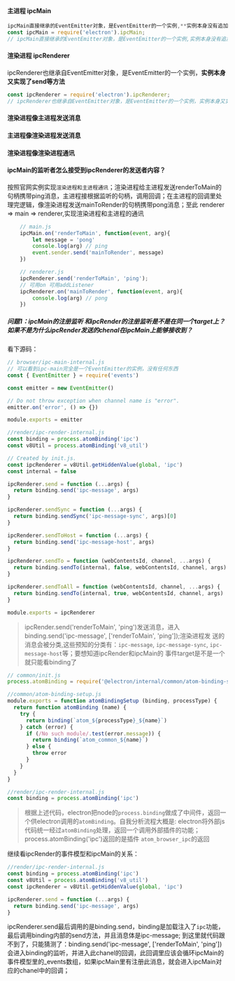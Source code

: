 #### 主进程 ipcMain
```js
ipcMain直接继承的EventEmitter对象，是EventEmitter的一个实例,**实例本身没有追加任何方法**
const ipcMain = require('electron').ipcMain;
// ipcMain直接继承的EventEmitter对象，是EventEmitter的一个实例,实例本身没有追加任何方法
```
#### 渲染进程 ipcRenderer
ipcRenderer也继承自EventEmitter对象，是EventEmitter的一个实例，**实例本身又实现了send等方法**
```js
const ipcRenderer = require('electron').ipcRenderer;
// ipcRenderer也继承自EventEmitter对象，是EventEmitter的一个实例，实例本身又实现了send等方法
```

#### 渲染进程像主进程发送消息

#### 主进程像渲染进程发送消息

#### 渲染进程像渲染进程通讯

#### ipcMain的监听者怎么接受到ipcRenderer的发送者内容？
按照官网实例实现`渲染进程和主进程通讯`；渲染进程给主进程发送renderToMain的句柄携带ping消息，主进程接根据监听的句柄，调用回调；在主进程的回调里处理完逻辑，像渲染进程发送mainToRender的句柄携带pong消息；至此 renderer => main => renderer,实现渲染进程和主进程的通讯
```js
    // main.js
    ipcMain.on('renderToMain', function(event, arg){
        let message = 'pong'
        console.log(arg) // ping
        event.sender.send('mainToRender', message)
    })

    // renderer.js
    ipcRenderer.send('renderToMain', 'ping');
    // 可用on 可用addListener
    ipcRenderer.on('mainToRender', function(event, arg){
        console.log(arg) // pong
    })
```

##### 问题1：ipcMain的注册监听 和ipcRender的注册监听是不是在同一个target上？如果不是为什么ipcRender发送的chenal在ipcMain上能够接收到？
看下源码：
```js
// browser/ipc-main-internal.js
// 可以看到ipc-main完全是一个EventEmitter的实例，没有任何东西
const { EventEmitter } = require('events')

const emitter = new EventEmitter()

// Do not throw exception when channel name is "error".
emitter.on('error', () => {})

module.exports = emitter

//render/ipc-render-internal.js
const binding = process.atomBinding('ipc')
const v8Util = process.atomBinding('v8_util')

// Created by init.js.
const ipcRenderer = v8Util.getHiddenValue(global, 'ipc')
const internal = false

ipcRenderer.send = function (...args) {
  return binding.send('ipc-message', args)
}

ipcRenderer.sendSync = function (...args) {
  return binding.sendSync('ipc-message-sync', args)[0]
}

ipcRenderer.sendToHost = function (...args) {
  return binding.send('ipc-message-host', args)
}

ipcRenderer.sendTo = function (webContentsId, channel, ...args) {
  return binding.sendTo(internal, false, webContentsId, channel, args)
}

ipcRenderer.sendToAll = function (webContentsId, channel, ...args) {
  return binding.sendTo(internal, true, webContentsId, channel, args)
}

module.exports = ipcRenderer

```
> ipcRender.send('renderToMain', 'ping')发送消息，进入binding.send('ipc-message', ['renderToMain', 'ping']);渲染进程发
> 送的消息会被分类,这些预知的分类有：`ipc-message`, `ipc-message-sync`, `ipc-message-host`等；要想知道ipcRender和ipcMain的
> 事件target是不是一个就只能看binding了

```js
// common/init.js
process.atomBinding = require('@electron/internal/common/atom-binding-setup')(process.binding, process.type)

//common/atom-binding-setup.js
module.exports = function atomBindingSetup (binding, processType) {
  return function atomBinding (name) {
    try {
      return binding(`atom_${processType}_${name}`)
    } catch (error) {
      if (/No such module/.test(error.message)) {
        return binding(`atom_common_${name}`)
      } else {
        throw error
      }
    }
  }
}

//render/ipc-render-internal.js
const binding = process.atomBinding('ipc')
```
> 根据上述代码，electron把node的`process.binding`做成了中间件，返回一个供electron调用的`atomBinding`。自我分析流程大概是:
> electron将外部js代码统一经过`atomBinding`处理，返回一个调用外部插件的功能；process.atomBinding('ipc')返回的是插件
> `atom_browser_ipc`的返回

继续看ipcRender的事件模型和ipcMain的关系：
```js
//render/ipc-render-internal.js 
const binding = process.atomBinding('ipc')
const v8Util = process.atomBinding('v8_util')
const ipcRenderer = v8Util.getHiddenValue(global, 'ipc')

ipcRenderer.send = function (...args) {
  return binding.send('ipc-message', args)
}

```
ipcRenderer.send最后调用的是binding.send，binding是加载注入了`ipc`功能，最后调用binding内部的send方法，并且消息体是ipc-message;
到这里就代码跟不到了，只能猜测了：binding.send('ipc-message', ['renderToMain', 'ping'])会进入binding的监听，并进入此chanel的回调，此回调里应该会循环ipcMain的事件模型里的_events数组，如果ipcMain里有注册此消息，就会进入ipcMain对应的chanel中的回调；